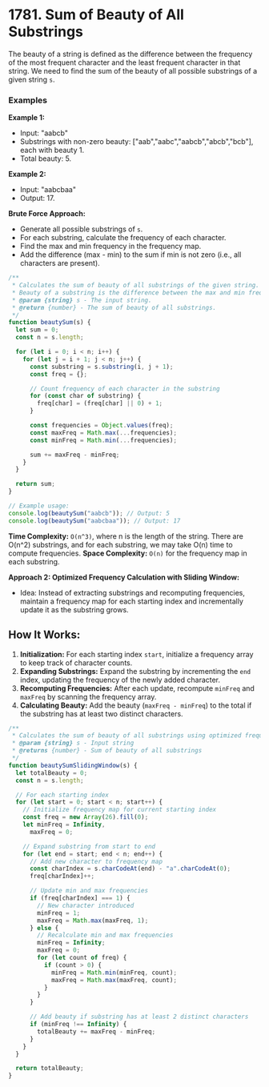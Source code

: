 # 1781. Sum of Beauty of All Substrings

The beauty of a string is defined as the difference between the frequency of the most frequent character and the least frequent character in that string. We need to find the sum of the beauty of all possible substrings of a given string `s`.

### Examples

**Example 1:**

- Input: "aabcb"
- Substrings with non-zero beauty: ["aab","aabc","aabcb","abcb","bcb"], each with beauty 1.
- Total beauty: 5.

**Example 2:**

- Input: "aabcbaa"
- Output: 17.

**Brute Force Approach:**

- Generate all possible substrings of `s`.
- For each substring, calculate the frequency of each character.
- Find the max and min frequency in the frequency map.
- Add the difference (max - min) to the sum if min is not zero (i.e., all characters are present).

```javascript
/**
 * Calculates the sum of beauty of all substrings of the given string.
 * Beauty of a substring is the difference between the max and min frequency of characters.
 * @param {string} s - The input string.
 * @return {number} - The sum of beauty of all substrings.
 */
function beautySum(s) {
  let sum = 0;
  const n = s.length;

  for (let i = 0; i < n; i++) {
    for (let j = i + 1; j < n; j++) {
      const substring = s.substring(i, j + 1);
      const freq = {};

      // Count frequency of each character in the substring
      for (const char of substring) {
        freq[char] = (freq[char] || 0) + 1;
      }

      const frequencies = Object.values(freq);
      const maxFreq = Math.max(...frequencies);
      const minFreq = Math.min(...frequencies);

      sum += maxFreq - minFreq;
    }
  }

  return sum;
}

// Example usage:
console.log(beautySum("aabcb")); // Output: 5
console.log(beautySum("aabcbaa")); // Output: 17
```

**Time Complexity:** `O(n^3)`, where n is the length of the string. There are O(n^2) substrings, and for each substring, we may take O(n) time to compute frequencies.
**Space Complexity:** `O(n)` for the frequency map in each substring.

**Approach 2: Optimized Frequency Calculation with Sliding Window:**

- Idea: Instead of extracting substrings and recomputing frequencies, maintain a frequency map for each starting index and incrementally update it as the substring grows.

## How It Works:

1. **Initialization:** For each starting index `start`, initialize a frequency array to keep track of character counts.
2. **Expanding Substrings:** Expand the substring by incrementing the `end` index, updating the frequency of the newly added character.
3. **Recomputing Frequencies:** After each update, recompute `minFreq` and `maxFreq` by scanning the frequency array.
4. **Calculating Beauty:** Add the beauty (`maxFreq - minFreq`) to the total if the substring has at least two distinct characters.

```javascript
/**
 * Calculates the sum of beauty of all substrings using optimized frequency updates.
 * @param {string} s - Input string
 * @returns {number} - Sum of beauty of all substrings
 */
function beautySumSlidingWindow(s) {
  let totalBeauty = 0;
  const n = s.length;

  // For each starting index
  for (let start = 0; start < n; start++) {
    // Initialize frequency map for current starting index
    const freq = new Array(26).fill(0);
    let minFreq = Infinity,
      maxFreq = 0;

    // Expand substring from start to end
    for (let end = start; end < n; end++) {
      // Add new character to frequency map
      const charIndex = s.charCodeAt(end) - "a".charCodeAt(0);
      freq[charIndex]++;

      // Update min and max frequencies
      if (freq[charIndex] === 1) {
        // New character introduced
        minFreq = 1;
        maxFreq = Math.max(maxFreq, 1);
      } else {
        // Recalculate min and max frequencies
        minFreq = Infinity;
        maxFreq = 0;
        for (let count of freq) {
          if (count > 0) {
            minFreq = Math.min(minFreq, count);
            maxFreq = Math.max(maxFreq, count);
          }
        }
      }

      // Add beauty if substring has at least 2 distinct characters
      if (minFreq !== Infinity) {
        totalBeauty += maxFreq - minFreq;
      }
    }
  }

  return totalBeauty;
}
```
